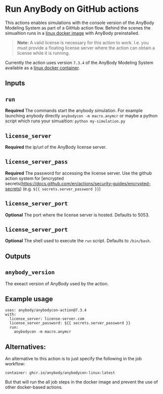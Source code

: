 # Run AnyBody on GitHub actions

This actions enables simulations with the console version of the AnyBody Modeling System as part of a GitHub action flow. Behind the scenes the simualtion runs in a [linux docker image](https://github.com/AnyBody/anybody-container/pkgs/container/anybodycon-linux) with AnyBody preinstalled.

> **Note:** A valid license is necessary for this action to work. I.e. you must provide a floating license server where the action can obtain a license while it is running. 

Currently the action uses version `7.3.4` of the AnyBody Modeling System available as a [linux docker container](https://github.com/AnyBody/anybody-container/pkgs/container/anybodycon-linux).


## Inputs

## `run`

**Required** The commands start the anybody simulation. For example launching anybody directly `anybodycon -m macro.anymcr` or maybe a python script which runs your simualtion: `python my-simulation.py` 


## `license_server`

**Required** the ip/url of the AnyBody license server.

## `license_server_pass`

**Required** The password for accessing the license server. Use the github  action system for [encrypted secrets(https://docs.github.com/en/actions/security-guides/encrypted-secrets) (e.g. `${{ secrets.server_password }}`)

## `license_server_port`

**Optional** The port where the license server is hosted. Defaults to 5053.


## `license_server_port`

**Optional** The shell used to execute the `run` script. Defaults to `/bin/bash`.


## Outputs

## `anybody_version`

The exeact version of AnyBody used by the action.

## Example usage

```
uses: anybody/anybodycon-action@7.3.4
with:
  license_server: license-server.com
  license_server_password: ${{ secrets.server_password }}
  run: 
    anybodycon -m macro.anymcr
```

## Alternatives:

An alternative to this action is to just specify the following in the job workflow:
  
```container: ghcr.io/anybody/anybodycon-linux:latest```
 
But that will run the all job steps in the docker image and prevent the use of other docker-based actions. 
